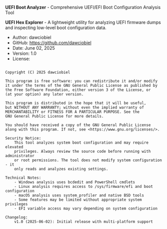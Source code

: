 
**UEFI Boot Analyzer** - Comprehensive UEFI/EFI Boot Configuration Analysis Tool

**UEFI Hex Explorer** - A lightweight utility for analyzing UEFI firmware dumps and inspecting low-level boot configuration data.


- Author: dawciobiel
- GitHub: https://github.com/dawciobiel
- Date: June 02, 2025
- Version: 1.0
- License:
```markdownGPL (GNU General Public License)

Copyright (C) 2025 dawciobiel

This program is free software: you can redistribute it and/or modify
it under the terms of the GNU General Public License as published by
the Free Software Foundation, either version 3 of the License, or
(at your option) any later version.

This program is distributed in the hope that it will be useful,
but WITHOUT ANY WARRANTY; without even the implied warranty of
MERCHANTABILITY or FITNESS FOR A PARTICULAR PURPOSE. See the
GNU General Public License for more details.

You should have received a copy of the GNU General Public License
along with this program. If not, see <https://www.gnu.org/licenses/>.

Security Notice:
    This tool analyzes system boot configuration and may require elevated
    privileges. Always review the source code before running with administrator
    or root permissions. The tool does not modify system configuration - it
    only reads and analyzes existing settings.

Technical Notes:
    - Windows analysis uses bcdedit and PowerShell cmdlets
    - Linux analysis requires access to /sys/firmware/efi and boot configuration
    - macOS analysis uses system_profiler and native BSD tools
    - Some features may be limited without appropriate system privileges
    - EFI variable access may vary depending on system configuration

Changelog:
    v1.0 (2025-06-02): Initial release with multi-platform support

```
